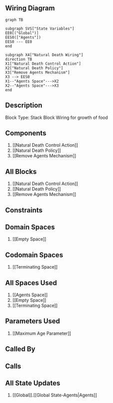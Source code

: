 ## Wiring Diagram

```mermaid
graph TB

subgraph SVS["State Variables"]
EE0[("Global")]
EES0(["Agents"])
EES0 --- EE0
end

subgraph X4["Natural Death Wiring"]
direction TB
X1["Natural Death Control Action"]
X2["Natural Death Policy"]
X3["Remove Agents Mechanism"]
X3 --> EES0
X1--"Agents Space"--->X2
X2--"Agents Space"--->X3
end
```

## Description

Block Type: Stack Block
Wiring for growth of food
## Components
1. [[Natural Death Control Action]]
2. [[Natural Death Policy]]
3. [[Remove Agents Mechanism]]

## All Blocks
1. [[Natural Death Control Action]]
2. [[Natural Death Policy]]
3. [[Remove Agents Mechanism]]

## Constraints

## Domain Spaces
1. [[Empty Space]]

## Codomain Spaces
1. [[Terminating Space]]

## All Spaces Used
1. [[Agents Space]]
2. [[Empty Space]]
3. [[Terminating Space]]

## Parameters Used
1. [[Maximum Age Parameter]]

## Called By

## Calls

## All State Updates
1. [[Global]].[[Global State-Agents|Agents]]

